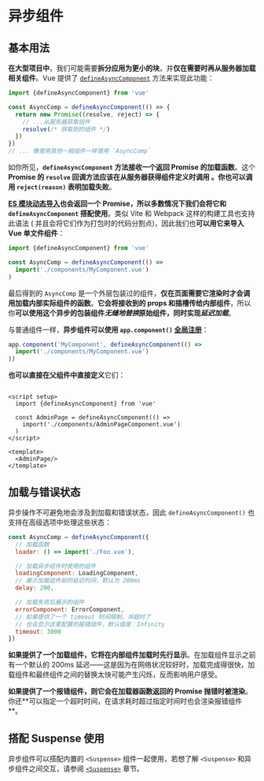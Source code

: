 # 异步组件

## 基本用法

**在大型项目中**，我们可能需要**拆分应用为更小的块**，并**仅在需要时再从服务器加载相关组件**。Vue 提供了 [
`defineAsyncComponent`](https://cn.vuejs.org/api/general.html#defineasynccomponent) 方法来实现此功能：

```js
import {defineAsyncComponent} from 'vue'

const AsyncComp = defineAsyncComponent(() => {
  return new Promise((resolve, reject) => {
    // ...从服务器获取组件
    resolve(/* 获取到的组件 */)
  })
})
// ... 像使用其他一般组件一样使用 `AsyncComp`
```

如你所见，**`defineAsyncComponent` 方法接收一个返回 Promise 的加载函数**。这个 **Promise 的 `resolve` 回调方法应该在从服务器获得组件定义时调用
**。你**也可以调用 `reject(reason)` 表明加载失败**。

**[ES 模块动态导入](https://developer.mozilla.org/en-US/docs/Web/JavaScript/Reference/Operators/import)也会返回一个
Promise，所以多数情况下我们会将它和 `defineAsyncComponent` 搭配使用**。类似 Vite 和 Webpack 这样的构建工具也支持此语法 (
并且会将它们作为打包时的代码分割点)，因此我们也**可以用它来导入 Vue 单文件组件**：

```js
import {defineAsyncComponent} from 'vue'

const AsyncComp = defineAsyncComponent(() =>
  import('./components/MyComponent.vue')
)
```

最后得到的 `AsyncComp` 是一个外层包装过的组件，**仅在页面需要它渲染时才会调用加载内部实际组件的函数**。**它会将接收到的
props 和插槽传给内部组件**，所以你**可以使用这个异步的包装组件*无缝地替换*原始组件，同时实现*延迟加载***。

与普通组件一样，**异步组件可以使用 `app.component()` [全局注册](注册.md#全局注册)**：

```js
app.component('MyComponent', defineAsyncComponent(() =>
  import('./components/MyComponent.vue')
))
```

**也可以直接在父组件中直接定义**它们：

```vue

<script setup>
  import {defineAsyncComponent} from 'vue'

  const AdminPage = defineAsyncComponent(() =>
    import('./components/AdminPageComponent.vue')
  )
</script>

<template>
  <AdminPage/>
</template>
```

## 加载与错误状态

异步操作不可避免地会涉及到加载和错误状态，因此 `defineAsyncComponent()` 也支持在高级选项中处理这些状态：

```js
const AsyncComp = defineAsyncComponent({
  // 加载函数
  loader: () => import('./Foo.vue'),

  // 加载异步组件时使用的组件
  loadingComponent: LoadingComponent,
  // 展示加载组件前的延迟时间，默认为 200ms
  delay: 200,

  // 加载失败后展示的组件
  errorComponent: ErrorComponent,
  // 如果提供了一个 timeout 时间限制，并超时了
  // 也会显示这里配置的报错组件，默认值是：Infinity
  timeout: 3000
})
```

**如果提供了一个加载组件，它将在内部组件加载时先行显示**。在加载组件显示之前有一个默认的 200ms
延迟——这是因为在网络状况较好时，加载完成得很快，加载组件和最终组件之间的替换太快可能产生闪烁，反而影响用户感受。

**如果提供了一个报错组件，则它会在加载器函数返回的 Promise 抛错时被渲染**。你还**可以指定一个超时时间，在请求耗时超过指定时间时也会渲染报错组件
**。

## 搭配 Suspense 使用

异步组件可以搭配内置的 `<Suspense>` 组件一起使用，若想了解 `<Suspense>` 和异步组件之间交互，请参阅 [
`<Suspense>`](https://cn.vuejs.org/guide/built-ins/suspense.html) 章节。